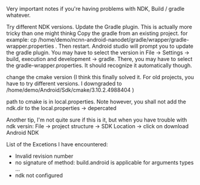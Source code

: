 
Very important notes if you're having problems with NDK, Build / gradle whatever. 


Try different NDK versions. 
Update the Gradle plugin. This is actually more tricky than one might thinkg
Copy the gradle from an existing project. for example:
cp /home/demo/ncnn-android-nanodet/gradle/wrapper/gradle-wrapper.properties .
Then restart. Android studio will prompt you to update the gradle plugin. You may have to select the version in File -> Settings -> build, execution and development -> gradle. There, you may have to select the gradle-wrapper.properties. It should recognize it automatically though. 

change the cmake version (I think this finally solved it. For old projects, you have to try different versions. I downgraded to /home/demo/Android/Sdk/cmake/3.10.2.4988404 ) 

path to cmake is in local.properties. Note however, you shall not add the ndk.dir to the local.properties -> depercated

Another tip, I'm not quite sure if this is it, but when you have trouble with ndk versin: File -> project structure -> SDK Location -> click on download Android NDK

List of the Excetions I have encountered:
- Invalid revision number
- no signature of method: build.android is applicable for arguments types ...
- ndk not configured 

